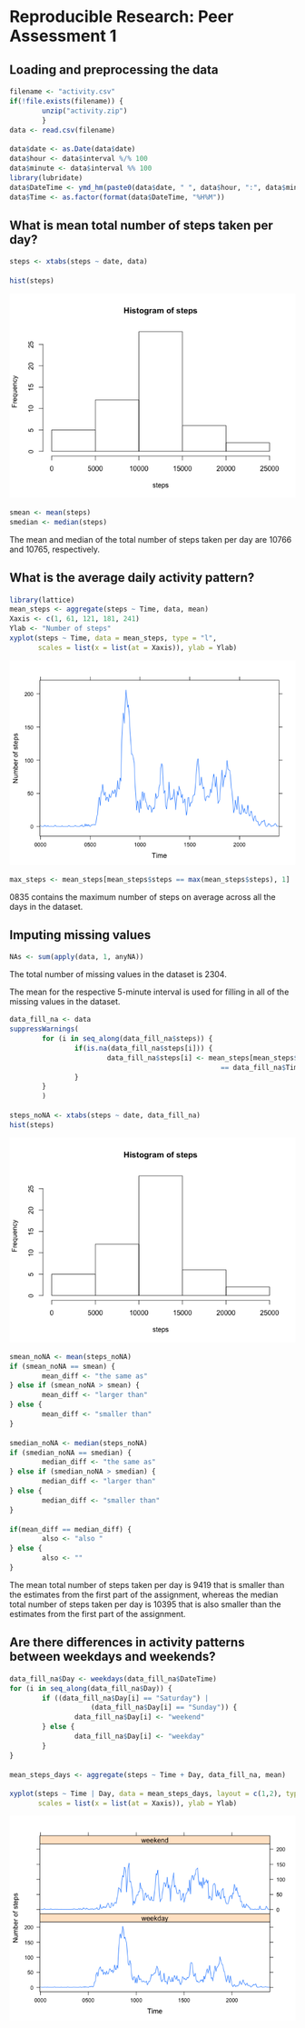# Reproducible Research: Peer Assessment 1


## Loading and preprocessing the data

```r
filename <- "activity.csv"
if(!file.exists(filename)) {
        unzip("activity.zip")
        }
data <- read.csv(filename)

data$date <- as.Date(data$date)
data$hour <- data$interval %/% 100
data$minute <- data$interval %% 100
library(lubridate)
data$DateTime <- ymd_hm(paste0(data$date, " ", data$hour, ":", data$minute))
data$Time <- as.factor(format(data$DateTime, "%H%M"))
```

## What is mean total number of steps taken per day?

```r
steps <- xtabs(steps ~ date, data)

hist(steps)
```

![](PA1_template_files/figure-html/unnamed-chunk-2-1.png) 

```r
smean <- mean(steps)
smedian <- median(steps)
```
The mean and median of the total number of steps taken per day are 10766 and 10765, respectively.

## What is the average daily activity pattern?

```r
library(lattice)
mean_steps <- aggregate(steps ~ Time, data, mean)
Xaxis <- c(1, 61, 121, 181, 241)
Ylab <- "Number of steps"
xyplot(steps ~ Time, data = mean_steps, type = "l",
       scales = list(x = list(at = Xaxis)), ylab = Ylab)
```

![](PA1_template_files/figure-html/unnamed-chunk-3-1.png) 

```r
max_steps <- mean_steps[mean_steps$steps == max(mean_steps$steps), 1]
```
0835 contains the maximum number of steps on average across all the days in the dataset.

## Imputing missing values

```r
NAs <- sum(apply(data, 1, anyNA))
```
The total number of missing values in the dataset is 2304.

The mean for the respective 5-minute interval is used for filling in all of the missing values in the dataset.

```r
data_fill_na <- data
suppressWarnings(
        for (i in seq_along(data_fill_na$steps)) {
                if(is.na(data_fill_na$steps[i])) {
                        data_fill_na$steps[i] <- mean_steps[mean_steps$Time
                                                    == data_fill_na$Time, 2]
                }
        }
        )

steps_noNA <- xtabs(steps ~ date, data_fill_na)
hist(steps)
```

![](PA1_template_files/figure-html/unnamed-chunk-5-1.png) 

```r
smean_noNA <- mean(steps_noNA)
if (smean_noNA == smean) {
        mean_diff <- "the same as"
} else if (smean_noNA > smean) {
        mean_diff <- "larger than"
} else {
        mean_diff <- "smaller than"
}

smedian_noNA <- median(steps_noNA)
if (smedian_noNA == smedian) {
        median_diff <- "the same as"
} else if (smedian_noNA > smedian) {
        median_diff <- "larger than"
} else {
        median_diff <- "smaller than"
}

if(mean_diff == median_diff) {
        also <- "also "
} else {
        also <- ""
}
```
The mean total number of steps taken per day is 9419 that is smaller than the estimates from the first part of the assignment,
whereas the median total number of steps taken per day is 10395 that is also smaller than the estimates from the first part of the assignment.

## Are there differences in activity patterns between weekdays and weekends?

```r
data_fill_na$Day <- weekdays(data_fill_na$DateTime)
for (i in seq_along(data_fill_na$Day)) {
        if ((data_fill_na$Day[i] == "Saturday") |
                    (data_fill_na$Day[i] == "Sunday")) {
                data_fill_na$Day[i] <- "weekend"
        } else {
                data_fill_na$Day[i] <- "weekday"
        }
}

mean_steps_days <- aggregate(steps ~ Time + Day, data_fill_na, mean)

xyplot(steps ~ Time | Day, data = mean_steps_days, layout = c(1,2), type = "l",
       scales = list(x = list(at = Xaxis)), ylab = Ylab)
```

![](PA1_template_files/figure-html/unnamed-chunk-6-1.png) 
